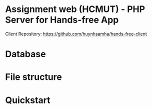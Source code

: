# Assignment web (HCMUT) - PHP Server for Hands-free App

Client Repository: https://github.com/huynhsamha/hands-free-client

# Database

# File structure

# Quickstart